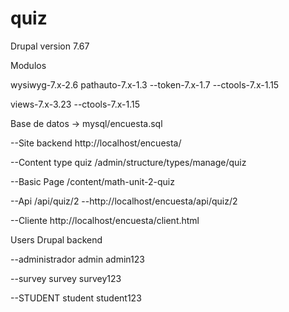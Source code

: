 # quiz

Drupal version 7.67

Modulos

wysiwyg-7.x-2.6
pathauto-7.x-1.3
--token-7.x-1.7
--ctools-7.x-1.15

views-7.x-3.23
--ctools-7.x-1.15


Base de datos -> mysql/encuesta.sql

--Site backend
http://localhost/encuesta/ 


--Content type quiz
/admin/structure/types/manage/quiz

--Basic Page
/content/math-unit-2-quiz

--Api
/api/quiz/2
--http://localhost/encuesta/api/quiz/2

--Cliente
http://localhost/encuesta/client.html



Users Drupal backend

--administrador
	admin
	admin123

--survey
	survey
	survey123

--STUDENT
	student
	student123
	